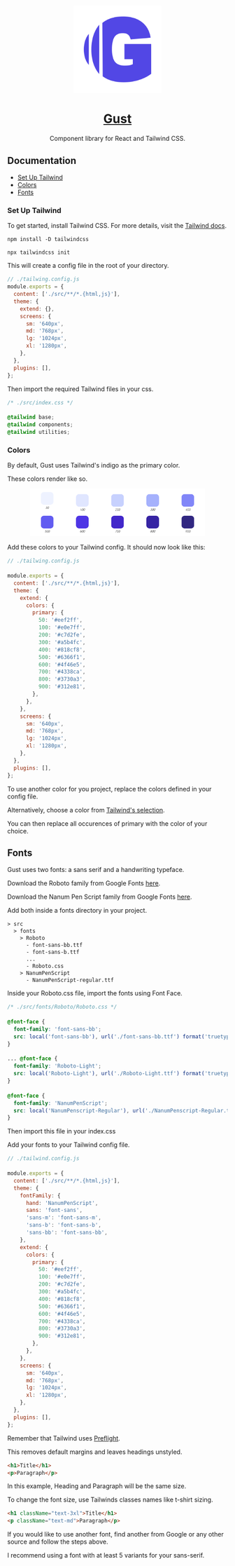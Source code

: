 <div align="center">

<img src="public/GustIconBlue.svg" width="200">

# [Gust](https://gust-six.vercel.app/)

Component library for React and Tailwind CSS.

</div>

## Documentation

- [Set Up Tailwind](#tailwind)
- [Colors](#colors)
- [Fonts](#fonts)

### Set Up Tailwind

<a name="tailwind" />

To get started, install Tailwind CSS. For more details, visit the [Tailwind docs](https://tailwindcss.com/docs/installation).

```shell
npm install -D tailwindcss
```

```shell
npx tailwindcss init
```

This will create a config file in the root of your directory.

```javascript
// ./tailwing.config.js
module.exports = {
  content: ['./src/**/*.{html,js}'],
  theme: {
    extend: {},
    screens: {
      sm: '640px',
      md: '768px',
      lg: '1024px',
      xl: '1280px',
    },
  },
  plugins: [],
};
```

Then import the required Tailwind files in your css.

```css
/* ./src/index.css */

@tailwind base;
@tailwind components;
@tailwind utilities;
```

### Colors

<a name="colors" />

By default, Gust uses Tailwind's indigo as the primary color.

These colors render like so.

<div align="center">
  <img src="public/docColors.png" width="400"  />
</div>

Add these colors to your Tailwind config. It should now look like this:

```javascript
// ./tailwing.config.js

module.exports = {
  content: ['./src/**/*.{html,js}'],
  theme: {
    extend: {
      colors: {
        primary: {
          50: '#eef2ff',
          100: '#e0e7ff',
          200: '#c7d2fe',
          300: '#a5b4fc',
          400: '#818cf8',
          500: '#6366f1',
          600: '#4f46e5',
          700: '#4338ca',
          800: '#3730a3',
          900: '#312e81',
        },
      },
    },
    screens: {
      sm: '640px',
      md: '768px',
      lg: '1024px',
      xl: '1280px',
    },
  },
  plugins: [],
};
```

To use another color for you project, replace the colors defined in your config file.

Alternatively, choose a color from [Tailwind's selection](https://tailwindcss.com/docs/customizing-colors).

You can then replace all occurences of primary with the color of your choice.

## Fonts

<a name="fonts" />

Gust uses two fonts: a sans serif and a handwriting typeface.

Download the Roboto family from Google Fonts [here](https://fonts.google.com/specimen/Nanum+Pen+Script).

Download the Nanum Pen Script family from Google Fonts [here](https://fonts.google.com/specimen/Roboto).

Add both inside a fonts directory in your project.

```
> src
  > fonts
    > Roboto
      - font-sans-bb.ttf
      - font-sans-b.ttf
      ...
      - Roboto.css
    > NanumPenScript
      - NanumPenScript-regular.ttf
```

Inside your Roboto.css file, import the fonts using Font Face.

```css
/* ./src/fonts/Roboto/Roboto.css */

@font-face {
  font-family: 'font-sans-bb';
  src: local('font-sans-bb'), url('./font-sans-bb.ttf') format('truetype');
}

... @font-face {
  font-family: 'Roboto-Light';
  src: local('Roboto-Light'), url('./Roboto-Light.ttf') format('truetype');
}

@font-face {
  font-family: 'NanumPenScript';
  src: local('NanumPenscript-Regular'), url('./NanumPenscript-Regular.ttf') format('truetype');
}
```

Then import this file in your index.css

Add your fonts to your Tailwind config file.

```javascript
// ./tailwind.config.js

module.exports = {
  content: ['./src/**/*.{html,js}'],
  theme: {
    fontFamily: {
      hand: 'NanumPenScript',
      sans: 'font-sans',
      'sans-m': 'font-sans-m',
      'sans-b': 'font-sans-b',
      'sans-bb': 'font-sans-bb',
    },
    extend: {
      colors: {
        primary: {
          50: '#eef2ff',
          100: '#e0e7ff',
          200: '#c7d2fe',
          300: '#a5b4fc',
          400: '#818cf8',
          500: '#6366f1',
          600: '#4f46e5',
          700: '#4338ca',
          800: '#3730a3',
          900: '#312e81',
        },
      },
    },
    screens: {
      sm: '640px',
      md: '768px',
      lg: '1024px',
      xl: '1280px',
    },
  },
  plugins: [],
};
```

Remember that Tailwind uses [Preflight](https://tailwindcss.com/docs/preflight).

This removes default margins and leaves headings unstyled.

```html
<h1>Title</h1>
<p>Paragraph</p>
```

In this example, Heading and Paragraph will be the same size.

To change the font size, use Tailwinds classes names like t-shirt sizing.

```html
<h1 className="text-3xl">Title</h1>
<p className="text-md">Paragraph</p>
```

If you would like to use another font, find another from Google or any other source and follow the steps above.

I recommend using a font with at least 5 variants for your sans-serif.
